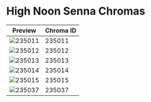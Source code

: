 # High Noon Senna Chromas

| Preview | Chroma ID |
|---------|-----------|
| ![235011](https://raw.communitydragon.org/latest/plugins/rcp-be-lol-game-data/global/default/v1/champion-chroma-images/235/235011.png) | 235011 |
| ![235012](https://raw.communitydragon.org/latest/plugins/rcp-be-lol-game-data/global/default/v1/champion-chroma-images/235/235012.png) | 235012 |
| ![235013](https://raw.communitydragon.org/latest/plugins/rcp-be-lol-game-data/global/default/v1/champion-chroma-images/235/235013.png) | 235013 |
| ![235014](https://raw.communitydragon.org/latest/plugins/rcp-be-lol-game-data/global/default/v1/champion-chroma-images/235/235014.png) | 235014 |
| ![235015](https://raw.communitydragon.org/latest/plugins/rcp-be-lol-game-data/global/default/v1/champion-chroma-images/235/235015.png) | 235015 |
| ![235037](https://raw.communitydragon.org/latest/plugins/rcp-be-lol-game-data/global/default/v1/champion-chroma-images/235/235037.png) | 235037 |
